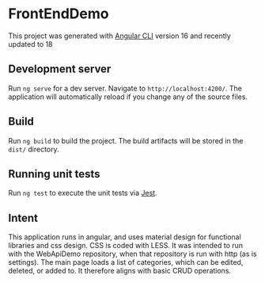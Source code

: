 # FrontEndDemo

This project was generated with [Angular CLI](https://github.com/angular/angular-cli) version 16 and recently updated to 18

## Development server

Run `ng serve` for a dev server. Navigate to `http://localhost:4200/`. The application will automatically reload if you change any of the source files.

## Build

Run `ng build` to build the project. The build artifacts will be stored in the `dist/` directory.

## Running unit tests

Run `ng test` to execute the unit tests via [Jest](https://github.com/jestjs/jest).

## Intent

This application runs in angular, and uses material design for functional libraries and css design. CSS is coded with LESS.
It was intended to run with the WebApiDemo repository, when that repository is run with http (as is settings). The main page loads a list of categories, which can be edited, deleted, or added to.
It therefore aligns with basic CRUD operations.
